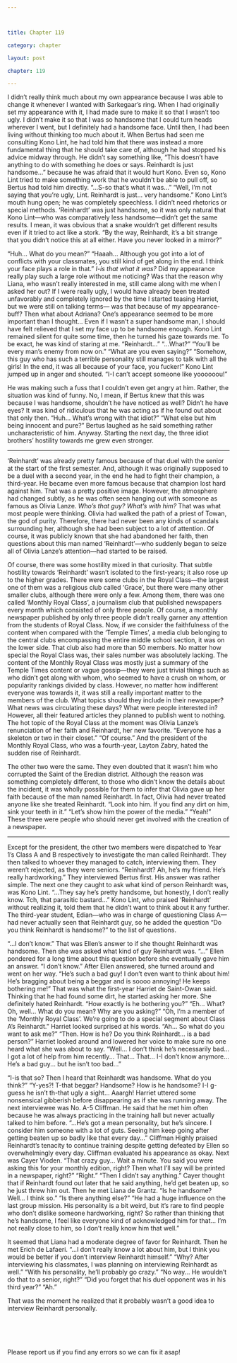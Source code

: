 ```yaml
---



title: Chapter 119

category: chapter

layout: post

chapter: 119

---
```


I didn’t really think much about my own appearance because I was able to change it
whenever I wanted with Sarkegaar’s ring.
When I had originally set my appearance with it, I had made sure to make it so that I
wasn’t too ugly. I didn’t make it so that I was so handsome that I could turn heads
wherever I went, but I definitely had a handsome face. Until then, I had been living
without thinking too much about it.
When Bertus had seen me consulting Kono Lint, he had told him that there was
instead a more fundamental thing that he should take care of, although he had
stopped his advice midway through.
He didn’t say something like, “This doesn’t have anything to do with something he
does or says. Reinhardt is just handsome...” because he was afraid that it would hurt
Kono.
Even so, Kono Lint tried to make something work that he wouldn’t be able to pull off,
so Bertus had told him directly.
“...S-so that’s what it was...”
“Well, I’m not saying that you’re ugly, Lint. Reinhardt is just... very handsome.”
Kono Lint’s mouth hung open; he was completely speechless.
I didn’t need rhetorics or special methods.
‘Reinhardt’ was just handsome, so it was only natural that Kono Lint—who was
comparatively less handsome—didn’t get the same results.
I mean, it was obvious that a snake wouldn’t get different results even if it tried to act
like a stork.
“By the way, Reinhardt, it’s a bit strange that you didn’t notice this at all either. Have
you never looked in a mirror?”

“Huh... What do you mean?”
“Haaah... Although you got into a lot of conflicts with your classmates, you still kind
of get along in the end. I think your face plays a role in that.”
*I-is that what it was?*
Did my appearance really play such a large role without me noticing?
Was that the reason why Liana, who wasn’t really interested in me, still came along
with me when I asked her out?
If I were really ugly, I would have already been treated unfavorably and completely
ignored by the time I started teasing Harriet, but we were still on talking terms—
was that because of my appearance-buff?
Then what about Adriana?
One’s appearance seemed to be more important than I thought...
Even if I wasn’t a super handsome man, I should have felt relieved that I set my face
up to be handsome enough. Kono Lint remained silent for quite some time, then he
turned his gaze towards me.
To be exact, he was kind of staring at me.
“Reinhardt...”
“...What?”
“You’ll be every man’s enemy from now on.”
“What are you even saying?”
“Somehow, this guy who has such a terrible personality still manages to talk with all
the girls! In the end, it was all because of your face, you fucker!”
Kono Lint jumped up in anger and shouted.
“I-I can’t accept someone like yoooooou!”

He was making such a fuss that I couldn’t even get angry at him. Rather, the situation
was kind of funny.
No, I mean, if Bertus knew that this was because I was handsome, shouldn’t he have
noticed as well? Didn’t he have eyes? It was kind of ridiculous that he was acting as if
he found out about that only then.
“Huh... What’s wrong with that idiot?”
“What else but him being innocent and pure?”
Bertus laughed as he said something rather uncharacteristic of him.
Anyway.
Starting the next day, the three idiot brothers’ hostility towards me grew even
stronger.

* * *

‘Reinhardt’ was already pretty famous because of that duel with the senior at the
start of the first semester. And, although it was originally supposed to be a duel with
a second year, in the end he had to fight their champion, a third-year. He became
even more famous because that champion lost hard against him.
That was a pretty positive image.
However, the atmosphere had changed subtly, as he was often seen hanging out with
someone as famous as Olivia Lanze.
*Who’s that guy? What’s with him?*
That was what most people were thinking.
Olivia had walked the path of a priest of Towan, the god of purity. Therefore, there
had never been any kinds of scandals surrounding her, although she had been
subject to a lot of attention. Of course, it was publicly known that she had abandoned
her faith, then questions about this man named ‘Reinhardt’—who suddenly began to
seize all of Olivia Lanze’s attention—had started to be raised.

Of course, there was some hostility mixed in that curiosity. That subtle hostility
towards ‘Reinhardt’ wasn’t isolated to the first-years; it also rose up to the higher
grades.
There were some clubs in the Royal Class—the largest one of them was a religious
club called ‘Grace’, but there were many other smaller clubs, although there were
only a few.
Among them, there was one called ‘Monthly Royal Class’, a journalism club that
published newspapers every month which consisted of only three people.
Of course, a monthly newspaper published by only three people didn’t really garner
any attention from the students of Royal Class. Now, if we consider the faithfulness of
the content when compared with the ‘Temple Times’, a media club belonging to the
central clubs encompassing the entire middle school section, it was on the lower
side. That club also had more than 50 members. No matter how special the Royal
Class was, their sales number was absolutely lacking.
The content of the Monthly Royal Class was mostly just a summary of the Temple
Times content or vague gossip—they were just trivial things such as who didn’t get
along with whom, who seemed to have a crush on whom, or popularity rankings
divided by class.
However, no matter how indifferent everyone was towards it, it was still a really
important matter to the members of the club.
What topics should they include in their newspaper? What news was circulating
these days? What were people interested in?
However, all their featured articles they planned to publish went to nothing. The hot
topic of the Royal Class at the moment was Olivia Lanze’s renunciation of her faith
and Reinhardt, her new favorite.
“Everyone has a skeleton or two in their closet.”
“Of course.”
And the president of the Monthly Royal Class, who was a fourth-year, Layton Zabry,
hated the sudden rise of Reinhardt.

The other two were the same.
They even doubted that it wasn’t him who corrupted the Saint of the Eredian district.
Although the reason was something completely different, to those who didn’t know
the details about the incident, it was wholly possible for them to infer that Olivia
gave up her faith because of the man named Reinhardt. In fact, Olivia had never
treated anyone like she treated Reinhardt.
“Look into him. If you find any dirt on him, sink your teeth in it.”
“Let’s show him the power of the media.”
“Yeah!”
These three were people who should never get involved with the creation of a
newspaper.

* * *

Except for the president, the other two members were dispatched to Year 1’s Class A
and B respectively to investigate the man called Reinhardt. They then talked to
whoever they managed to catch, interviewing them.
They weren’t rejected, as they were seniors.
“Reinhardt? Ah, he’s my friend. He’s really hardworking.”
They interviewed Bertus first. His answer was rather simple.
The next one they caught to ask what kind of person Reinhardt was, was Kono Lint.
“...They say he’s pretty handsome, but honestly, I don’t really know. Tch, that
parasitic bastard...”
Kono Lint, who praised ‘Reinhardt’ without realizing it, told them that he didn’t want
to think about it any further.
The third-year student, Edian—who was in charge of questioning Class A—had
never actually seen that Reinhardt guy, so he added the question “Do you think
Reinhardt is handsome?” to the list of questions.

“...I don’t know.”
That was Ellen’s answer to if she thought Reinhardt was handsome.
Then she was asked what kind of guy Reinhardt was.
“...”
Ellen pondered for a long time about this question before she eventually gave him an
answer.
“I don’t know.”
After Ellen answered, she turned around and went on her way.
“He’s such a bad guy! I don’t even want to think about him! He’s bragging about
being a beggar and is soooo annoying! He keeps bothering me!”
That was what the first-year Harriet de Saint-Owan said. Thinking that he had found
some dirt, he started asking her more. She definitely hated Reinhardt.
“How exactly is he bothering you?”
“Eh... What? Oh, well... What do you mean? Why are you asking?”
“Oh, I’m a member of the ‘Monthly Royal Class’. We’re going to do a special segment
about Class A’s Reinhardt.”
Harriet looked surprised at his words.
“Ah... So what do you want to ask me?”
“Then. How is he? Do you think Reinhardt... is a bad person?”
Harriet looked around and lowered her voice to make sure no one heard what she
was about to say.
“Well... I don’t think he’s necessarily bad... I got a lot of help from him recently...
That... That... I-I don’t know anymore... He’s a bad guy... but he isn’t too bad...”

“I-is that so? Then I heard that Reinhardt was handsome. What do you think?”
“Y-yes?! T-that beggar? Handsome? How is he handsome? I-I g-guess he isn’t th-that
ugly a sight... Aaargh!
Harriet uttered some nonsensical gibberish before disappearing as if she was
running away.
The next interviewee was No. A-5 Cliffman. He said that he met him often because he
was always practicing in the training hall but never actually talked to him before.
“...He’s got a mean personality, but he’s sincere. I consider him someone with a lot of
guts. Seeing him keep going after getting beaten up so badly like that every day...”
Cliffman Highly praised Reinhardt’s tenacity to continue training despite getting
defeated by Ellen so overwhelmingly every day. Cliffman evaluated his appearance as
okay.
Next was Cayer Vioden.
“That crazy guy... Wait a minute. You said you were asking this for your monthly
edition, right? Then what I’ll say will be printed in a newspaper, right?”
“Right.”
“Then I didn’t say anything.”
Cayer thought that if Reinhardt found out later that he said anything, he’d get beaten
up, so he just threw him out.
Then he met Liana de Grantz.
“Is he handsome? Well... I think so.”
“Is there anything else?”
“He had a huge influence on the last group mission. His personality is a bit weird, but
it’s rare to find people who don’t dislike someone hardworking, right? So rather than
thinking that he’s handsome, I feel like everyone kind of acknowledged him for
that... I’m not really close to him, so I don’t really know him that well.”

It seemed that Liana had a moderate degree of favor for Reinhardt.
Then he met Erich de Lafaeri.
“...I don’t really know a lot about him, but I think you would be better if you don’t
interview Reinhardt himself.”
“Why? After interviewing his classmates, I was planning on interviewing Reinhardt
as well.”
“With his personality, he’ll probably go crazy.”
“No way... He wouldn’t do that to a senior, right?”
“Did you forget that his duel opponent was in his third year?”
“Ah.”

That was the moment he realized that it probably wasn’t a good idea to interview
Reinhardt personally.

<br><br><br><br>
Please report us if you find any errors so we can fix it asap!